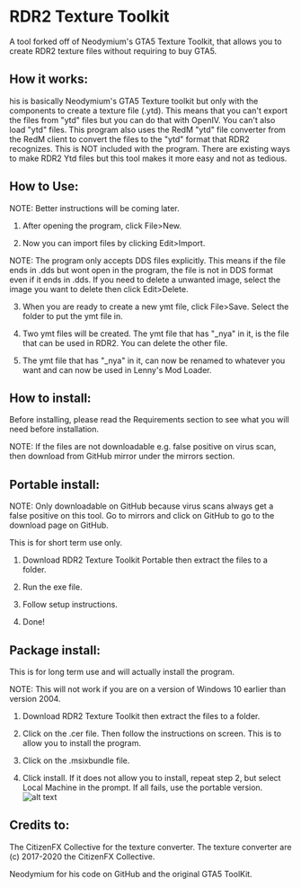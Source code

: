 # RDR2 Texture Toolkit

A tool forked off of Neodymium's GTA5 Texture Toolkit, that allows you to create RDR2 texture files without requiring to buy GTA5. 

## How it works:

his is basically Neodymium's GTA5 Texture toolkit but only with the components to create a texture file (.ytd). This means that you can't export the files from "ytd" files but you can do that with OpenIV. You can't also load "ytd" files. This program also uses the RedM "ytd" file converter from the RedM client to convert the files to the "ytd" format that RDR2 recognizes. This is NOT included with the program. There are existing ways to make RDR2 Ytd files but this tool makes it more easy and not as tedious.

## How to Use: 

NOTE: Better instructions will be coming later.

1. After opening the program, click File>New.

2. Now you can import files by clicking Edit>Import. 

NOTE: The program only accepts DDS files explicitly. This means if the file ends in .dds but wont open in the program, the file is not in DDS format even if it ends in .dds. If you need to delete a unwanted image, select the image you want to delete then click Edit>Delete.

3. When you are ready to create a new ymt file, click File>Save. Select the folder to put the ymt file in.

4. Two ymt files will be created. The ymt file that has "_nya" in it, is the file that can be used in RDR2. You can delete the other file.

5. The ymt file that has "_nya" in it, can now be renamed to whatever you want and can now be used in Lenny's Mod Loader.

## How to install:

Before installing, please read the Requirements section to see what you will need before installation.

NOTE: If the files are not downloadable e.g. false positive on virus scan, then download from GitHub mirror under the mirrors section.

## Portable install:


NOTE: Only downloadable on GitHub because virus scans always get a false positive on this tool. Go to mirrors and click on GitHub to go to the download page on GitHub.

This is for short term use only.

1. Download RDR2 Texture Toolkit Portable then extract the files to a folder.

2. Run the exe file.

3. Follow setup instructions.

4. Done!

## Package install:

This is for long term use and will actually install the program.

NOTE: This will not work if you are on a version of Windows 10 earlier than version 2004. 

1. Download RDR2 Texture Toolkit then extract the files to a folder.

2. Click on the .cer file. Then follow the instructions on screen. This is to allow you to install the program. 

3. Click on the .msixbundle file. 

4. Click install. If it does not allow you to install, repeat step 2, but select Local Machine in the prompt. If all fails, use the portable version.
![alt text](https://i.imgur.com/t93e69A.png)

## Credits to:
The CitizenFX Collective for the texture converter. The texture converter are (c) 2017-2020 the CitizenFX Collective.

Neodymium for his code on GitHub and the original GTA5 ToolKit.
